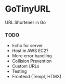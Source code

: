 # GoTinyURL

URL Shortener in Go

### TODO
- Echo for server
- Host in AWS EC2?
- More error handling
- Collision Prevention
- Custom URLs
- Testing
- Frontend (Templ, HTMX)

